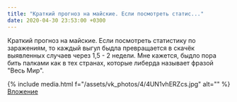 ```yaml
---
title: "Краткий прогноз на майские. Если посмотреть статис..."
date: 2020-04-30 23:53:00 +0300
---
```


Краткий прогноз на майские. Если посмотреть статистику по заражениям, то каждый выгул быдла превращается в скачёк выявленных случаев через 1,5 - 2 недели. Мне кажется, быдло пора бить палками как в тех странах, которые либерда называет фразой "Весь Мир".


{% include media.html f="/assets/vk_photos/4/4UN1vhERZcs.jpg" alt="" %}
[Вложение](https://vk.com/video41076938_456239399)
